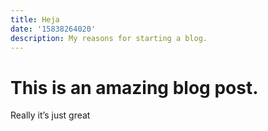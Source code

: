 ```yaml
---
title: Heja
date: '15838264020'
description: My reasons for starting a blog.
---
```


# This is an amazing blog post.

Really it’s just great
